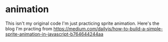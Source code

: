# animation

This isn't my original code I'm just practicing sprite animation. Here's the blog I'm practing from
https://medium.com/dailyjs/how-to-build-a-simple-sprite-animation-in-javascript-b764644244aa